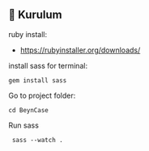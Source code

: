 ## 🚀 Kurulum

ruby install:

- https://rubyinstaller.org/downloads/

install sass for terminal:

```
gem install sass
```

Go to project folder:

```
cd BeynCase
```

Run sass

```
 sass --watch .
 ```